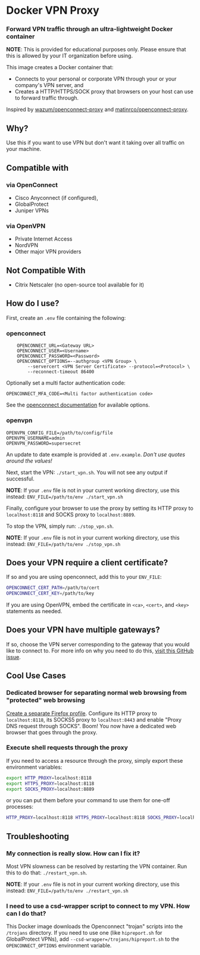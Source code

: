 # Docker VPN Proxy
### Forward VPN traffic through an ultra-lightweight Docker container

**NOTE**: This is provided for educational purposes only. Please ensure that this is allowed
by your IT organization before using.

This image creates a Docker container that:

* Connects to your personal or corporate VPN through your or your company's VPN server, and
* Creates a HTTP/HTTPS/SOCK proxy that browsers on your host can use to forward traffic through.

Inspired by [wazum/openconnect-proxy](https://github.com/wazum/openconnect-proxy) and
[matinrco/openconnect-proxy](https://github.com/matinrco/openconnect-proxy).

## Why?

Use this if you want to use VPN but don't want it taking over all traffic on your machine.

## Compatible with

### via OpenConnect

- Cisco Anyconnect (if configured),
- GlobalProtect
- Juniper VPNs

### via OpenVPN

- Private Internet Access
- NordVPN
- Other major VPN providers

## Not Compatible With

- Citrix Netscaler (no open-source tool available for it)

## How do I use?

First, create an `.env` file containing the following:

### openconnect

```
	OPENCONNECT_URL=<Gateway URL>
	OPENCONNECT_USER=<Username>
	OPENCONNECT_PASSWORD=<Password>
	OPENCONNECT_OPTIONS=--authgroup <VPN Group> \
		--servercert <VPN Server Certificate> --protocol=<Protocol> \
		--reconnect-timeout 86400
```

Optionally set a multi factor authentication code:

	OPENCONNECT_MFA_CODE=<Multi factor authentication code>

See the [openconnect documentation](https://www.infradead.org/openconnect/manual.html) for available options. 

### openvpn

```
OPENVPN_CONFIG_FILE=/path/to/config/file
OPENVPN_USERNAME=admin
OPENVPN_PASSWORD=supersecret
```

An update to date example is provided at `.env.example`. _Don't use quotes around the values!_

Next, start the VPN: `./start_vpn.sh`. You will not see any output if successful.

**NOTE**: If your `.env` file is not in your current working directory, use this instead:
`ENV_FILE=/path/to/env ./start_vpn.sh`

Finally, configure your browser to use the proxy by setting its HTTP proxy to `localhost:8118`
and SOCKS proxy to `localhost:8889`.

To stop the VPN, simply run: `./stop_vpn.sh`.

**NOTE**: If your `.env` file is not in your current working directory, use this instead:
`ENV_FILE=/path/to/env ./stop_vpn.sh`

## Does your VPN require a client certificate?

If so and you are using openconnect, add this to your `ENV_FILE`:

```sh
OPENCONNECT_CERT_PATH=/path/to/cert
OPENCONNECT_CERT_KEY=/path/to/key
```

If you are using OpenVPN, embed the certificate in `<ca>`, `<cert>`, and `<key>`
statements as needed.

## Does your VPN have multiple gateways?

If so, choose the VPN server corresponding to the gateway that you would like to connect to.
For more info on why you need to do this,
[visit this GitHub issue](https://github.com/dlenski/openconnect/issues/128).

## Cool Use Cases

### Dedicated browser for separating normal web browsing from "protected" web browsing

[Create a separate Firefox profile](https://developer.mozilla.org/en-US/docs/Mozilla/Firefox/Multiple_profiles).
Configure its HTTP proxy to `localhost:8118`, its SOCKS5 proxy to `localhost:8443` and enable
"Proxy DNS request through SOCKS". Boom! You now have a dedicated web browser that goes through
the proxy.

### Execute shell requests through the proxy

If you need to access a resource through the proxy, simply export these environment variables:

```sh
export HTTP_PROXY=localhost:8118
export HTTPS_PROXY=localhost:8118
export SOCKS_PROXY=localhost:8889
```

or you can put them before your command to use them for one-off processes:

```sh
HTTP_PROXY=localhost:8118 HTTPS_PROXY=localhost:8118 SOCKS_PROXY=localhost:8889 curl [options]
```

## Troubleshooting

### My connection is really slow. How can I fix it?

Most VPN slowness can be resolved by restarting the VPN container. Run this to do that:
`./restart_vpn.sh`.

**NOTE**: If your `.env` file is not in your current working directory, use this instead:
`ENV_FILE=/path/to/env ./restart_vpn.sh`

### I need to use a csd-wrapper script to connect to my VPN. How can I do that?

This Docker image downloads the Openconnect "trojan" scripts into the `/trojans` directory.
If you need to use one (like `hipreport.sh` for GlobalProtect VPNs), add
`--csd-wrapper=/trojans/hipreport.sh` to the `OPENCONNECT_OPTIONS` environment variable.
